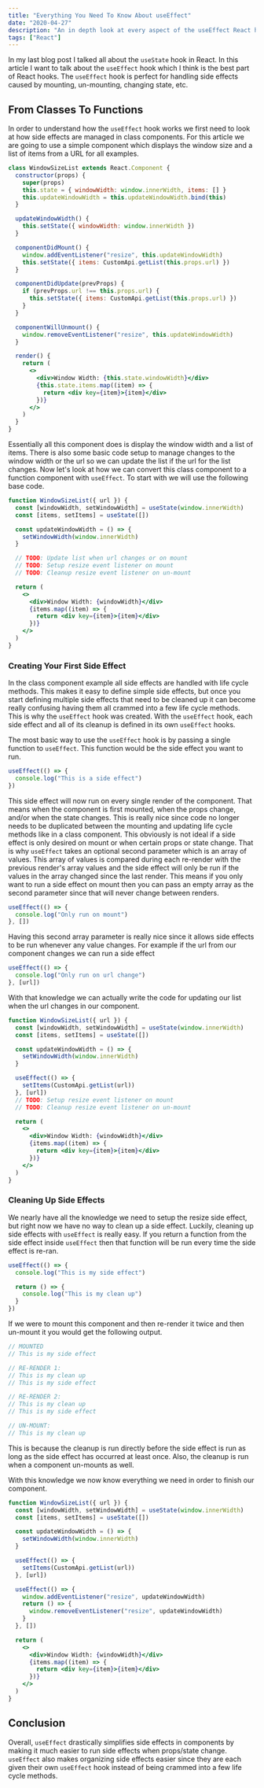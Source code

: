 ```yaml
---
title: "Everything You Need To Know About useEffect"
date: "2020-04-27"
description: "An in depth look at every aspect of the useEffect React hook."
tags: ["React"]
---
```


In my last blog post I talked all about the `useState` hook in React. In this article I want to talk about the `useEffect` hook which I think is the best part of React hooks. The `useEffect` hook is perfect for handling side effects caused by mounting, un-mounting, changing state, etc.

## From Classes To Functions

In order to understand how the `useEffect` hook works we first need to look at how side effects are managed in class components. For this article we are going to use a simple component which displays the window size and a list of items from a URL for all examples.

```jsx
class WindowSizeList extends React.Component {
  constructor(props) {
    super(props)
    this.state = { windowWidth: window.innerWidth, items: [] }
    this.updateWindowWidth = this.updateWindowWidth.bind(this)
  }

  updateWindowWidth() {
    this.setState({ windowWidth: window.innerWidth })
  }

  componentDidMount() {
    window.addEventListener("resize", this.updateWindowWidth)
    this.setState({ items: CustomApi.getList(this.props.url) })
  }

  componentDidUpdate(prevProps) {
    if (prevProps.url !== this.props.url) {
      this.setState({ items: CustomApi.getList(this.props.url) })
    }
  }

  componentWillUnmount() {
    window.removeEventListener("resize", this.updateWindowWidth)
  }

  render() {
    return (
      <>
        <div>Window Width: {this.state.windowWidth}</div>
        {this.state.items.map((item) => {
          return <div key={item}>{item}</div>
        })}
      </>
    )
  }
}
```

Essentially all this component does is display the window width and a list of items. There is also some basic code setup to manage changes to the window width or the url so we can update the list if the url for the list changes. Now let's look at how we can convert this class component to a function component with `useEffect`. To start with we will use the following base code.

```jsx
function WindowSizeList({ url }) {
  const [windowWidth, setWindowWidth] = useState(window.innerWidth)
  const [items, setItems] = useState([])

  const updateWindowWidth = () => {
    setWindowWidth(window.innerWidth)
  }

  // TODO: Update list when url changes or on mount
  // TODO: Setup resize event listener on mount
  // TODO: Cleanup resize event listener on un-mount

  return (
    <>
      <div>Window Width: {windowWidth}</div>
      {items.map((item) => {
        return <div key={item}>{item}</div>
      })}
    </>
  )
}
```

### Creating Your First Side Effect

In the class component example all side effects are handled with life cycle methods. This makes it easy to define simple side effects, but once you start defining multiple side effects that need to be cleaned up it can become really confusing having them all crammed into a few life cycle methods. This is why the `useEffect` hook was created. With the `useEffect` hook, each side effect and all of its cleanup is defined in its own `useEffect` hooks.

The most basic way to use the `useEffect` hook is by passing a single function to `useEffect`. This function would be the side effect you want to run.

```js
useEffect(() => {
  console.log("This is a side effect")
})
```

This side effect will now run on every single render of the component. That means when the component is first mounted, when the props change, and/or when the state changes. This is really nice since code no longer needs to be duplicated between the mounting and updating life cycle methods like in a class component. This obviously is not ideal if a side effect is only desired on mount or when certain props or state change. That is why `useEffect` takes an optional second parameter which is an array of values. This array of values is compared during each re-render with the previous render's array values and the side effect will only be run if the values in the array changed since the last render. This means if you only want to run a side effect on mount then you can pass an empty array as the second parameter since that will never change between renders.

```js
useEffect(() => {
  console.log("Only run on mount")
}, [])
```

Having this second array parameter is really nice since it allows side effects to be run whenever any value changes. For example if the url from our component changes we can run a side effect

```js
useEffect(() => {
  console.log("Only run on url change")
}, [url])
```

With that knowledge we can actually write the code for updating our list when the url changes in our component.

```jsx {9-11}
function WindowSizeList({ url }) {
  const [windowWidth, setWindowWidth] = useState(window.innerWidth)
  const [items, setItems] = useState([])

  const updateWindowWidth = () => {
    setWindowWidth(window.innerWidth)
  }

  useEffect(() => {
    setItems(CustomApi.getList(url))
  }, [url])
  // TODO: Setup resize event listener on mount
  // TODO: Cleanup resize event listener on un-mount

  return (
    <>
      <div>Window Width: {windowWidth}</div>
      {items.map((item) => {
        return <div key={item}>{item}</div>
      })}
    </>
  )
}
```

### Cleaning Up Side Effects

We nearly have all the knowledge we need to setup the resize side effect, but right now we have no way to clean up a side effect. Luckily, cleaning up side effects with `useEffect` is really easy. If you return a function from the side effect inside `useEffect` then that function will be run every time the side effect is re-ran.

```js
useEffect(() => {
  console.log("This is my side effect")

  return () => {
    console.log("This is my clean up")
  }
})
```

If we were to mount this component and then re-render it twice and then un-mount it you would get the following output.

```js
// MOUNTED
// This is my side effect

// RE-RENDER 1:
// This is my clean up
// This is my side effect

// RE-RENDER 2:
// This is my clean up
// This is my side effect

// UN-MOUNT:
// This is my clean up
```

This is because the cleanup is run directly before the side effect is run as long as the side effect has occurred at least once. Also, the cleanup is run when a component un-mounts as well.

With this knowledge we now know everything we need in order to finish our component.

```jsx {13-18}
function WindowSizeList({ url }) {
  const [windowWidth, setWindowWidth] = useState(window.innerWidth)
  const [items, setItems] = useState([])

  const updateWindowWidth = () => {
    setWindowWidth(window.innerWidth)
  }

  useEffect(() => {
    setItems(CustomApi.getList(url))
  }, [url])

  useEffect(() => {
    window.addEventListener("resize", updateWindowWidth)
    return () => {
      window.removeEventListener("resize", updateWindowWidth)
    }
  }, [])

  return (
    <>
      <div>Window Width: {windowWidth}</div>
      {items.map((item) => {
        return <div key={item}>{item}</div>
      })}
    </>
  )
}
```

## Conclusion

Overall, `useEffect` drastically simplifies side effects in components by making it much easier to run side effects when props/state change. `useEffect` also makes organizing side effects easier since they are each given their own `useEffect` hook instead of being crammed into a few life cycle methods.
